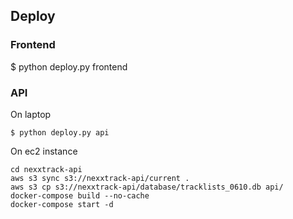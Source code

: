## Deploy

### Frontend

$ python deploy.py frontend

### API

On laptop

```
$ python deploy.py api
```

On ec2 instance

```
cd nexxtrack-api
aws s3 sync s3://nexxtrack-api/current .
aws s3 cp s3://nexxtrack-api/database/tracklists_0610.db api/
docker-compose build --no-cache
docker-compose start -d
```
